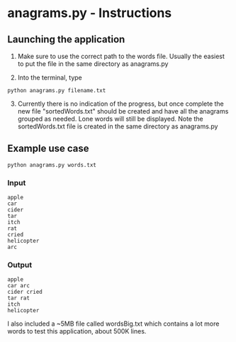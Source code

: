 # anagrams.py - Instructions

## Launching the application

1. Make sure to use the correct path to the words file. Usually the easiest to put the file in the same directory as anagrams.py

2. Into the terminal, type

```
python anagrams.py filename.txt
```

3. Currently there is no indication of the progress, but once complete the new file "sortedWords.txt" should be created and have all the anagrams grouped as needed. Lone words will still be displayed. Note the sortedWords.txt file is created in the same directory as anagrams.py

## Example use case

```
python anagrams.py words.txt
```

### Input

```
apple
car
cider
tar
itch
rat
cried
helicopter
arc
```

### Output

```
apple
car arc
cider cried
tar rat
itch
helicopter
```

I also included a ~5MB file called wordsBig.txt which contains a lot more words to test this application, about 500K lines.
